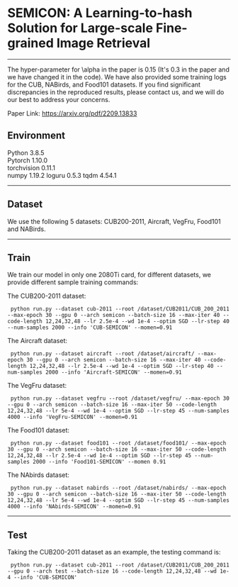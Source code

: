 # SEMICON: A Learning-to-hash Solution for Large-scale Fine-grained Image Retrieval
--------------------------
The hyper-parameter for \alpha in the paper is 0.15 (It's 0.3 in the paper and we have changed it in the code). We have also provided some training logs for the CUB, NABirds, and Food101 datasets. If you find significant discrepancies in the reproduced results, please contact us, and we will do our best to address your concerns.

Paper Link: https://arxiv.org/pdf/2209.13833

## Environment

Python 3.8.5  
Pytorch 1.10.0  
torchvision 0.11.1  
numpy 1.19.2
loguru 0.5.3
tqdm 4.54.1

--------------------------
## Dataset
We use the following 5 datasets: CUB200-2011, Aircraft, VegFru, Food101 and NABirds.

--------------------------
## Train

We train our model in only one 2080Ti card, for different datasets, we provide different sample training commands:  

The CUB200-2011 dataset:

     python run.py --dataset cub-2011 --root /dataset/CUB2011/CUB_200_2011 --max-epoch 30 --gpu 0 --arch semicon --batch-size 16 --max-iter 40 --code-length 12,24,32,48 --lr 2.5e-4 --wd 1e-4 --optim SGD --lr-step 40 --num-samples 2000 --info 'CUB-SEMICON' --momen=0.91

The Aircraft dataset:

     python run.py --dataset aircraft --root /dataset/aircraft/ --max-epoch 30 --gpu 0 --arch semicon --batch-size 16 --max-iter 40 --code-length 12,24,32,48 --lr 2.5e-4 --wd 1e-4 --optim SGD --lr-step 40 --num-samples 2000 --info 'Aircraft-SEMICON' --momen=0.91

The VegFru dataset:

     python run.py --dataset vegfru --root /dataset/vegfru/ --max-epoch 30 --gpu 0 --arch semicon --batch-size 16 --max-iter 50 --code-length 12,24,32,48 --lr 5e-4 --wd 1e-4 --optim SGD --lr-step 45 --num-samples 4000 --info 'VegFru-SEMICON' --momen=0.91

The Food101 dataset:

     python run.py --dataset food101 --root /dataset/food101/ --max-epoch 30 --gpu 0 --arch semicon --batch-size 16 --max-iter 50 --code-length 12,24,32,48 --lr 2.5e-4 --wd 1e-4 --optim SGD --lr-step 45 --num-samples 2000 --info 'Food101-SEMICON' --momen 0.91

The NAbirds dataset:
     
     python run.py --dataset nabirds --root /dataset/nabirds/ --max-epoch 30 --gpu 0 --arch semicon --batch-size 16 --max-iter 50 --code-length 12,24,32,48 --lr 5e-4 --wd 1e-4 --optim SGD --lr-step 45 --num-samples 4000 --info 'NAbirds-SEMICON' --momen=0.91

--------------------------
## Test

Taking the CUB200-2011 dataset as an example, the testing command is:  

     python run.py --dataset cub-2011 --root /dataset/CUB2011/CUB_200_2011 --gpu 0 --arch test --batch-size 16 --code-length 12,24,32,48 --wd 1e-4 --info 'CUB-SEMICON'


